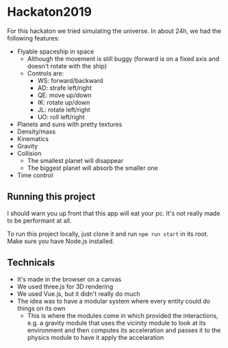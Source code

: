 # Hackaton2019

For this hackaton we tried simulating the universe.
In about 24h, we had the following features:

* Flyable spaceship in space
  * Although the movement is still buggy (forward is on a fixed axis and doesn't rotate with the ship)
  * Controls are:
    * WS: forward/backward
    * AD: strafe left/right
    * QE: move up/down
    * IK: rotate up/down
    * JL: rotate left/right
    * UO: roll left/right
* Planets and suns with pretty textures
* Density/mass
* Kinematics
* Gravity
* Collision
  * The smallest planet will disappear
  * The biggest planet will absorb the smaller one
* Time control

## Running this project

I should warn you up front that this app will eat your pc.
It's not really made to be performant at all.

To run this project locally, just clone it and run `npm run start` in its root.
Make sure you have Node.js installed.

## Technicals

* It's made in the browser on a canvas
* We used three.js for 3D rendering
* We used Vue.js, but it didn't really do much
* The idea was to have a modular system where every entity could do things on its own
  * This is where the modules come in which provided the interactions, e.g. a gravity module that uses the vicinity module to look at its environment and then computes its acceleration and passes it to the physics module to have it apply the accelaration

